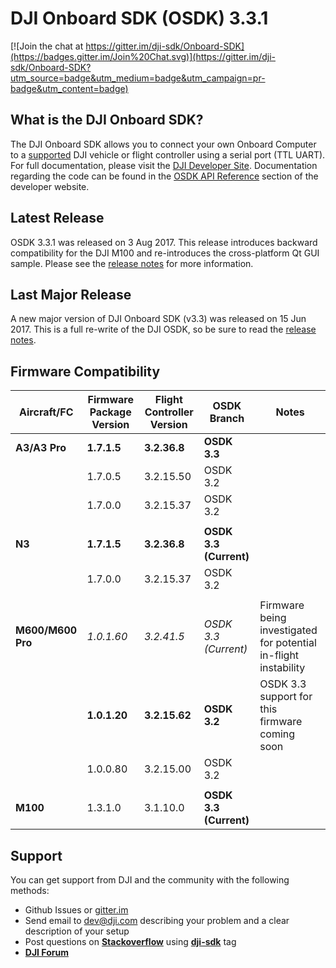 # DJI Onboard SDK (OSDK) 3.3.1

[![Join the chat at https://gitter.im/dji-sdk/Onboard-SDK](https://badges.gitter.im/Join%20Chat.svg)](https://gitter.im/dji-sdk/Onboard-SDK?utm_source=badge&utm_medium=badge&utm_campaign=pr-badge&utm_content=badge)

## What is the DJI Onboard SDK?

The DJI Onboard SDK allows you to connect your own Onboard Computer to a [supported](https://developer.dji.com/onboard-sdk/documentation/introduction/osdk-hardware-introduction.html#supported-products) DJI vehicle or flight controller using a serial port (TTL UART). For full documentation, please visit the [DJI Developer Site](https://developer.dji.com/onboard-sdk/documentation/). Documentation regarding the code can be found in the [OSDK API Reference](https://developer.dji.com/onboard-api-reference/index.html) section of the developer website.

## Latest Release
OSDK 3.3.1 was released on 3 Aug 2017. This release introduces backward compatibility for the DJI M100 and re-introduces the cross-platform Qt GUI sample. Please see the [release notes](https://developer.dji.com/onboard-sdk/documentation/appendix/releaseNotes.html) for more information.

## Last Major Release

A new major version of DJI Onboard SDK (v3.3) was released on 15 Jun 2017. This is a full re-write of the DJI OSDK, so be sure to read the [release notes](https://developer.dji.com/onboard-sdk/documentation/appendix/releaseNotes.html).

## Firmware Compatibility

| Aircraft/FC       | Firmware Package Version | Flight Controller Version | OSDK Branch            | Notes                                                                 |
|-------------------|--------------------------|---------------------------|------------------------|-----------------------------------------------------------------------|
| **A3/A3 Pro**     | **1.7.1.5**              | **3.2.36.8**              | **OSDK 3.3**           |                                                                       |
|                   | 1.7.0.5                  | 3.2.15.50                 | OSDK 3.2               |                                                                       |
|                   | 1.7.0.0                  | 3.2.15.37                 | OSDK 3.2               |                                                                       |
|                   |                          |                           |                        |                                                                       |
| **N3**            | **1.7.1.5**              | **3.2.36.8**              | **OSDK 3.3 (Current)** |                                                                       |
|                   | 1.7.0.0                  | 3.2.15.37                 | OSDK 3.2               |                                                                       |
|                   |                          |                           |                        |                                                                       |
| **M600/M600 Pro** | *1.0.1.60*               | *3.2.41.5*                | *OSDK 3.3 (Current)*   | Firmware being investigated for potential in-flight instability       |
|                   | **1.0.1.20**             | **3.2.15.62**             | **OSDK 3.2**           | OSDK 3.3 support for this firmware coming soon                        |
|                   | 1.0.0.80                 | 3.2.15.00                 | OSDK 3.2               |                                                                       |
|                   |                          |                           |                        |                                                                       |
| **M100**          | 1.3.1.0                  | 3.1.10.0                  | **OSDK 3.3 (Current)** |                                                                       |


## Support

You can get support from DJI and the community with the following methods:

- Github Issues or [gitter.im](https://gitter.im/dji-sdk/Onboard-SDK)
- Send email to dev@dji.com describing your problem and a clear description of your setup
- Post questions on [**Stackoverflow**](http://stackoverflow.com) using [**dji-sdk**](http://stackoverflow.com/questions/tagged/dji-sdk) tag
- [**DJI Forum**](http://forum.dev.dji.com/en)